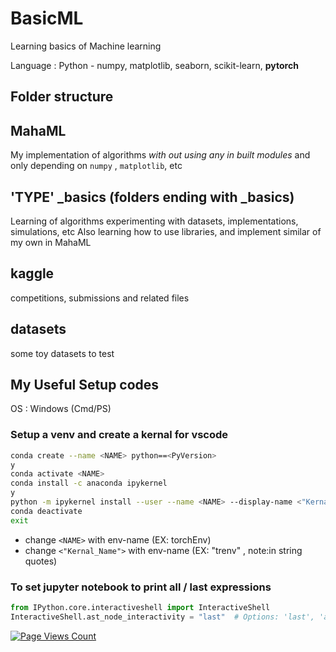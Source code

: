 # BasicML
Learning basics of Machine learning 

Language : Python - numpy, matplotlib, seaborn, scikit-learn, **pytorch**


## Folder structure
MahaML
---
My implementation of algorithms *with out using any in built modules* and only depending on `numpy` , `matplotlib`, etc

'TYPE' _basics (folders ending with _basics)
---
Learning of algorithms experimenting with datasets, implementations, simulations, etc 
Also learning how to use libraries, and implement similar of my own in MahaML

kaggle
---
competitions, submissions and related files

datasets
---
some toy datasets to test 


## My Useful Setup codes

OS : Windows (Cmd/PS)

### Setup a venv and create a kernal for vscode 

```bash
conda create --name <NAME> python==<PyVersion>
y
conda activate <NAME>
conda install -c anaconda ipykernel
y
python -m ipykernel install --user --name <NAME> --display-name <"Kernal_Name">
conda deactivate
exit

```



- change ```<NAME>``` with env-name (EX: torchEnv)
- change ```<"Kernal_Name">``` with env-name (EX: "trenv" , note:in string quotes)

### To set jupyter notebook to print all / last expressions

```python
from IPython.core.interactiveshell import InteractiveShell
InteractiveShell.ast_node_interactivity = "last"  # Options: 'last', 'all', 'last_expr'
```

[![Page Views Count](https://badges.toozhao.com/badges/01JHW6EJD8WR0PK30ZESDZRPDT/green.svg)](https://badges.toozhao.com/stats/01JHW6EJD8WR0PK30ZESDZRPDT "Get your own page views count badge on badges.toozhao.com")